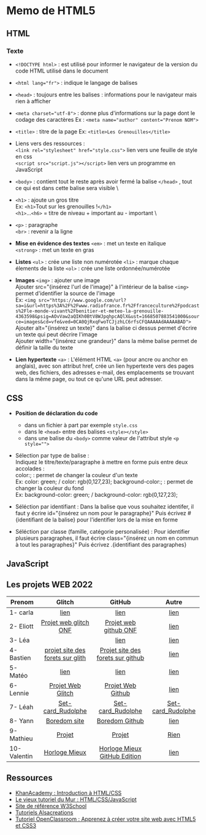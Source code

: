 # Memo de HTML5

## HTML

### Texte

- `<!DOCTYPE html>` : est utilisé pour informer le navigateur de la version du code HTML utilisé dans le document

- `<html lang="fr">` : indique le langage de balises

- `<head>` : toujours entre les balises <html> : informations pour le navigateur mais rien à afficher
    
- `<meta charset="utf-8">` : donne plus d'informations sur la page dont le codage des caractères
Ex : `<meta name="author" content="Prenom NOM">`
    
- `<title>` : titre de la page
Ex: `<title>Les Grenouilles</title>`

- Liens vers des ressources :   
`<link rel="stylesheet" href="style.css">` lien vers une feuille de style en css    
`<script src="script.js"></script>` lien vers un programme en JavaScript
    
- `<body>` : contient tout le reste après avoir fermé la balise `</head>` , tout ce qui est dans cette balise sera visible \

- `<h1>` : ajoute un gros titre \
Ex: `<h1>`Tout sur les grenouilles !`</h1>` \
`<h1>`...`<h6>` = titre de niveau + important au - important \

- `<p>` : paragraphe \
`<br>` : revenir a la ligne
    
- **Mise en évidence des textes**
`<em>` : met un texte en italique \
`<strong>` : met un texte en gras

- **Listes**
`<ul>` : crée une liste non numérotée 
`<li>` : marque chaque élements de la liste
`<ol>` : crée une liste ordonnée/numérotée

- **Images**
`<img>` : ajouter une image \
Ajouter src="{insérez l'url de l'image}" à l'intérieur de la balise `<img>` permet d'identifier la source de l'image \
Ex: `<img src="https://www.google.com/url?sa=i&url=https%3A%2F%2Fwww.radiofrance.fr%2Ffranceculture%2Fpodcasts%2Fle-monde-vivant%2Fbenitier-et-meteo-la-grenouille-4363598&psig=AOvVaw2aQIKh0BtV8WJpqhpcAQlX&ust=1668507883541000&source=images&cd=vfe&ved=0CA0QjRxqFwoTCJjzhLC6rfsCFQAAAAAdAAAAABAD">` \
Ajouter alt="{insérez un texte}" dans la balise ci dessus permet d'écrire un texte qui peut décrire l'image \
Ajouter width="{insérez une grandeur}" dans la même balise permet de définir la taille du texte

- **Lien hypertexte**
   `<a>` : L'élément HTML `<a>` (pour ancre ou anchor en anglais), avec son attribut href, crée un lien hypertexte vers des pages web, des fichiers, des adresses e-mail, des emplacements se trouvant dans la même page, ou tout ce qu'une URL peut adresser.


## CSS

- **Position de déclaration du code**
    - dans un fichier à part par exemple `style.css`
    - dans le `<head>` entre des balises `<style></style>`
    - dans une balise du `<body>` comme valeur de l'attribut style `<p style="">`

- Sélection par type de balise :  
Indiquez le titre/texte/paragraphe à mettre en forme puis entre deux accolades : \
color:; : permet de changer la couleur d'un texte \
Ex: color: green; / color: rgb(0,127,23);
background-color:; : permet de changer la couleur du fond \
Ex: background-color: green; / background-color: rgb(0,127,23);
    
- Séléction par identifiant :
Dans la balise que vous souhaitez identifer, il faut y écrire id="{insérez un nom pour le paragraphe}" 
Puis écrivez #{identifiant de la balise} pour l'identifier lors de la mise en forme

- Séléction par classe (famille, catégorie personalisée) :
Pour identifier plusieurs paragraphes, il faut écrire class="{insérez un nom en commun à tout les paragraphes}"
Puis écrivez .{identifiant des paragraphes}



## JavaScript



## Les projets WEB 2022
   
| Prenom | Glitch |GitHub|Autre|
| ---- |:----:|:----:|:----:|
| 1- carla     | [lien](https://dashing-scratch-handstand.glitch.me/)|  [lien](URL) | [lien](https://output.jsbin.com/xuhoney) |
| 2-  Eliott   | [Projet web glitch ONF](https://sponge-zigzag-bait.glitch.me)|[Projet web github ONF](https://strictop.github.io/Site-web/)         | [lien](URL) |
| 3-  Léa |                            | [lien](URL)                                  | [lien](URL) |
| 4-  Bastien  | [projet site des forets sur glith](https://jolly-small-resistance.glitch.me/) | [Projet site des forets sur github](https://bastien29600.github.io/site-web/) | [lien](URL) |
| 5-     Matéo |[lien](https://gem-napoleon.glitch.me/)|[lien](https://tenduus.github.io/SiteWeb/)                                  | [lien](URL) |
| 6- Lennie    |          [Projet Web Glitch](https://plain-satin-seaplane.glitch.me)          |         [Projet Web Github](https://lenniegadet.github.io/ProjetWeb/)         | [lien](URL)|
|7- Léah| [Set-card_Rudolphe](https://glitch.com/~mature-eight-silk) | [Set-card_Rudolphe](https://github.com/Leahsamami/Set-card) | [Set-card_Rudolphe](https://codepen.io/webandapp/pen/abqPydx) |   
| 8-     Yann  |                [Boredom site](https://boredom-site.glitch.me/)                |             [Boredom Github](https://yannng1.github.io/Boredom/)              | [lien](URL) |    
| 9- Mathieu   |                [Projet](https://cyber-bubble-judge.glitch.me)                 |               [Projet ](https://math2994.github.io/Projet-Web/)               | [Rien](URL) |    
| 10- Valentin |        [Horloge Mieux](https://horloge-mieux-la-meilleure.glitch.me/)         |   [Horloge Mieux GitHub Edition](https://julioyo.github.io/horloge-mieux/)    | [lien](URL) |  

## Ressources
    
- [KhanAcademy : Introduction à HTML/CSS](https://fr.khanacademy.org/computing/computer-programming/html-css)
- [Le vieux tutoriel du Mur : HTML/CSS/JavaScript](http://api.si.lycee.ecmorlaix.fr/APprentissageHtmlCss/)
- [Site de référence W3School](https://www.w3schools.com/)
- [Tutoriels Alsacreations](http://www.alsacreations.com/apprendre/)
- [Tutoriel OpenClassroom : Apprenez à créer votre site web avec HTML5 et CSS3](https://openclassrooms.com/fr/courses/1603881-creez-votre-site-web-avec-html5-et-css3)